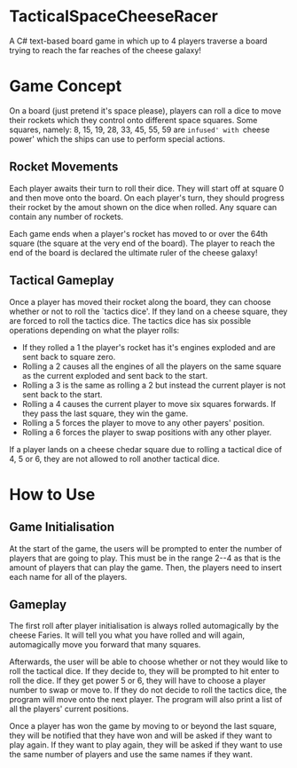 TacticalSpaceCheeseRacer
========================

A C# text-based board game in which up to 4 players traverse a board trying to reach the far reaches of the cheese galaxy!

Game Concept
============

On a board (just pretend it's space please), players can roll a dice to move their rockets which they control onto different space squares. Some squares, namely: 8, 15, 19, 28, 33, 45, 55, 59 are `infused' with `cheese power' which the ships can use to perform special actions.

Rocket Movements
----------------
Each player awaits their turn to roll their dice. They will start off at square 0 and then move onto the board. On each player's turn, they should progress their rocket by the amout shown on the dice when rolled. Any square can contain any number of rockets.

Each game ends when a player's rocket has moved to or over the 64th square (the square at the very end of the board). The player to reach the end of the board is declared the ultimate ruler of the cheese galaxy!

Tactical Gameplay
-----------------
Once a player has moved their rocket along the board, they can choose whether or not to roll the `tactics dice'. If they land on a cheese square, they are forced to roll the tactics dice. The tactics dice has six possible operations depending on what the player rolls:

+ If they rolled a 1 the player's rocket has it's engines exploded and are sent back to square zero.
+ Rolling a 2 causes all the engines of all the players on the same square as the current exploded and sent back to the start.
+ Rolling a 3 is the same as rolling a 2 but instead the current player is not sent back to the start.
+ Rolling a 4 causes the current player to move six squares forwards. If they pass the last square, they win the game.
+ Rolling a 5 forces the player to move to any other payers' position.
+ Rolling a 6 forces the player to swap positions with any other player.

If a player lands on a cheese chedar square due to rolling a tactical dice of 4, 5 or 6, they are not allowed to roll another tactical dice.

How to Use
==========
Game Initialisation
-------------------
At the start of the game, the users will be prompted to enter the number of players that are going to play. This must be in the range 2--4 as that is the amount of players that can play the game. Then, the players need to insert each name for all of the players.

Gameplay
--------
The first roll after player initialisation is always rolled automagically by the cheese Faries. It will tell you what you have rolled and will again, automagically move you forward that many squares.

Afterwards, the user will be able to choose whether or not they would like to roll the tactical dice. If they decide to, they will be prompted to hit enter to roll the dice. If they get power 5 or 6, they will have to choose a player number to swap or move to. If they do not decide to roll the tactics dice, the program will move onto the next player. The program will also print a list of all the players' current positions.

Once a player has won the game by moving to or beyond the last square, they will be notified that they have won and will be asked if they want to play again. If they want to play again, they will be asked if they want to use the same number of players and use the same names if they want.
